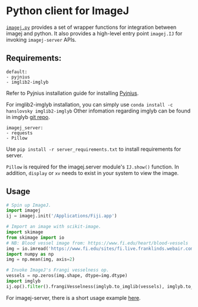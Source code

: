 # Python client for ImageJ

[`imagej.py`](https://github.com/imagej/imagej.py) provides a set of wrapper
functions for integration between imagej and python. It also provides a
high-level entry point `imagej.IJ` for invoking `imagej-server` APIs.

## Requirements:

    default:
    - pyjnius
    - imglib2-imglyb

Refer to Pyjnius installation guide for installing
[Pyjnius](http://pyjnius.readthedocs.io/en/latest/installation.html).

For imglib2-imglyb installation, you can simply use `conda install -c
hanslovsky imglib2-imglyb` Other infomation regarding imglyb can be found in
imglyb [git repo](https://github.com/hanslovsky/imglib2-imglyb).

    imagej_server:
    - requests
    - Pillow

Use `pip install -r server_requirements.txt` to install requirements for server.

`Pillow` is required for the imagej.server module's `IJ.show()` function.
In addition, `display` or `xv` needs to exist in your system to view the image.

## Usage

```python
# Spin up ImageJ.
import imagej
ij = imagej.init('/Applications/Fiji.app')

# Import an image with scikit-image.
import skimage
from skimage import io
# NB: Blood vessel image from: https://www.fi.edu/heart/blood-vessels
img = io.imread('https://www.fi.edu/sites/fi.live.franklinds.webair.com/files/styles/featured_large/public/General_EduRes_Heart_BloodVessels_0.jpg')
import numpy as np
img = np.mean(img, axis=2)

# Invoke ImageJ's Frangi vesselness op.
vessels = np.zeros(img.shape, dtype=img.dtype)
import imglyb
ij.op().filter().frangiVesselness(imglyb.to_imglib(vessels), imglyb.to_imglib(img), [1, 1], 20)
```

For imagej-server, there is a short usage example
[here](https://github.com/imagej/imagej.py/tree/master/imagej/server).
